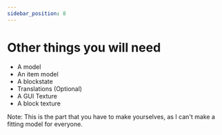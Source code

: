 ```yaml
---
sidebar_position: 8
---
```


# Other things you will need

- A model
- An item model
- A blockstate
- Translations (Optional)
- A GUI Texture
- A block texture

Note: This is the part that you have to make yourselves, as I can't make a fitting model for everyone.